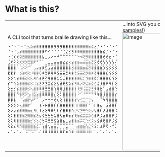 # What is this?

 <table>
  <tr>
   <td> 
     A CLI tool that turns braille drawing like this...
     
```
⠐⠈⠐⠈⠐⠈⣐⣬⣶⣿⣿⣿⣿⣿⡿⡻⡻⡻⣿⣿⣿⣿⣿⣿⣿⣿⣷⣮⣔⡈⠐⠈⠐⠈⠐⠈
⠈⠐⠈⣠⡾⣿⣿⣿⣿⣿⣿⡿⠋⠊⠈⠈⠈⠈⢈⣌⣊⡻⠿⠿⣿⣿⣿⣿⣿⣿⣷⣮⡈⠐⠈⠐
⠐⢈⢎⢞⣽⣻⣿⣿⣿⣿⣿⣧⣀⡠⠔⠒⠚⠉⠉⠉⠉⠉⠉⠒⠮⣛⢿⣿⣿⣿⣿⢞⢞⣖⠐⠈
⢈⠞⠕⢕⢞⢞⢞⣻⡿⠛⠉⠁⠀⣀⣀⣤⣤⣶⣔⣔⢔⣴⣶⣦⣤⣭⣵⣝⡫⢞⢞⢣⢣⢣⢣⠌
⣿⣿⣿⠁⢑⢕⠕⠋⠀⣀⣤⣶⠟⢉⣩⣽⣿⣿⣿⣿⣗⢽⣿⣷⣦⣬⡻⣿⣿⣷⣮⢣⢕⢕⢕⢕
⡿⡿⡿⠀⢜⣤⢖⠄⣾⣿⡟⣵⠿⣿⣿⣿⢟⣛⣛⠿⣯⣿⠿⣛⣛⠿⣿⣮⡻⣿⣿⣷⡝⢕⢕⢕
⢝⢝⠅⣠⣿⣗⢕⢕⢸⡿⣸⣶⡻⣷⣮⣶⠝⠝⠙⣿⣮⣵⣿⣿⠫⠻⣮⣵⡾⠜⣿⣿⣿⡜⢕⢕
⡱⠵⢜⢟⣭⣿⣗⢕⠅⢇⢿⢷⢶⠾⡻⢟⡟⣻⣿⡿⢟⡻⣿⡝⡻⡖⢟⡻⡫⠣⢹⣿⣿⣿⡜⢕
⢇⣀⡸⡻⣿⣿⣟⢕⢡⣿⣷⣥⣶⣿⣿⢗⣾⣿⢱⣾⣿⣿⡜⣽⡌⠾⠿⣿⣶⣿⣎⠟⠁⣨⣧⢕
⣵⣶⡦⣿⣿⣿⢕⠁⣿⠟⣩⣭⣶⣶⣿⠸⡽⡝⣾⣿⣿⣿⡇⢕⠅⣿⣿⣶⣮⣝⣷⢠⣾⣿⣿⢐
⣿⣿⡇⠈⢟⠕⣡⡇⣷⣿⠿⠛⠛⠛⠿⢧⠪⡂⢿⣿⣿⣿⢇⠁⣀⣀⣀⠀⠈⠙⢿⡜⣿⣿⣿⡇
⢟⢟⢷⠀⠀⣾⣿⢱⠋⠀⠀⡔⠉⢉⣉⢫⢣⡪⠸⣿⣿⣿⢏⢎⣤⣄⣠⡱⡀⡀⠀⠙⢹⣿⣿⣿
⠕⢕⢕⠕⣢⣿⠿⠁⠀⠀⢸⠐⠗⣿⣿⡇⡇⣿⣿⣿⣿⣿⢸⢸⣿⣿⠈⠀⡇⣿⣦⠀⣴⣾⣿⡇
⢕⠔⣴⣾⣿⢿⣷⣶⡘⣇⠸⣔⢕⠻⠿⢃⠇⡎⣿⠿⣿⢱⡘⢌⡛⡋⡪⡢⢣⣿⠇⡜⣼⣿⣿⠨
⢕⠅⣿⣿⣿⣮⡻⣿⣷⣝⣦⢪⣓⣓⣓⣥⣿⢣⣶⠿⣶⣎⢿⣶⣭⣭⣭⢎⣾⠟⡨⣴⣿⣿⡟⡨
⢕⢅⢿⣿⣿⣿⣿⣖⢑⢕⢌⢓⠭⣛⣛⣫⣵⣿⣦⣀⣴⣿⣷⣮⠭⡉⡒⡩⡢⣪⡾⢟⣿⡟⡨⣪
⢕⣕⣌⢿⢻⣿⣿⣿⣷⣝⡉⢡⣾⢂⣤⣭⡉⠉⠉⣉⠉⠉⢠⣶⣶⡝⣌⠪⣪⡂⣰⡿⢟⠠⠚⡁
⡀⠂⡀⠂⡀⠉⡛⠛⡛⠋⡐⢸⣿⢸⣿⣿⡇⣷⡗⣭⢺⣾⢸⣿⣿⡇⣿⡇⠂⡀⠂⡀⠂⡀⠂⡀
```    
   </td>

   <td> ...into SVG you can attach to HTML like this (more <a href="./examples">samples!</a>)<br>
     
<img width="380" height="380" alt="image" src="https://github.com/user-attachments/assets/7d2f0f47-cdbb-42c5-9faa-26c6dbf65d86" />
  </td>
  </tr>
 </table>
